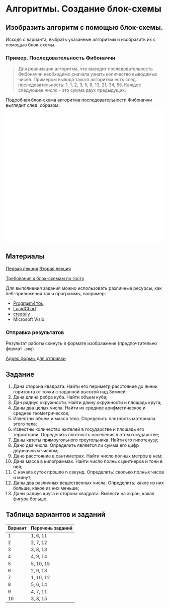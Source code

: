 # Алгоритмы. Создание блок-схемы

## Изобразить алгоритм с помощью блок-схемы.

Исходя с варианта, выбрать указанные алгоритмы и изобразить их с помощью блок-схемы.

### Пример. Последовательность Фибоначчи
> Для реализации алгоритма, что выводит последовательность Фибоначчи необходимо сначала узнать количество выводимых чисел.
> Примером вывода такого алгоритма есть след. последовательность: 1, 1, 2, 3, 5, 8, 13, 21, 34, 55.
> Каждое следующее число - это сумма двух предыдущих.

Подробная блок-схема алгоритма последовательности Фибоначчи выглядит след. образом:
![](https://github.com/Denis-Source/algorithmic-computation/blob/main/%D0%9B%D0%B0%D0%B11.%20%D0%A1%D0%BE%D0%B7%D0%B4%D0%B0%D0%BD%D0%B8%D0%B5%20%D0%B1%D0%BB%D0%BE%D0%BA-%D1%81%D1%85%D0%B5%D0%BC%D1%8B/%D0%BA%D0%BE%D1%80%D1%82%D0%B8%D0%BD%D0%BA%D0%B5/4.png?raw=true)

## Материалы

[Первая лекция](https://github.com/Denis-Source/algorithmic-computation/blob/main/1.%20%D0%9F%D0%BE%D0%BD%D1%8F%D1%82%D0%B8%D0%B5%20%D0%B8%20%D0%B2%D0%B8%D0%B4%D1%8B%20%D0%B0%D0%BB%D0%B3%D0%BE%D1%80%D0%B8%D1%82%D0%BC%D0%BE%D0%B2/1.%20%D0%9F%D0%BE%D0%BD%D1%8F%D1%82%D0%B8%D0%B5%20%D0%B8%20%D0%B2%D0%B8%D0%B4%D1%8B%20%D0%B0%D0%BB%D0%B3%D0%BE%D1%80%D0%B8%D1%82%D0%BC%D0%BE%D0%B2.pdf)
[Вторая лекция](https://github.com/Denis-Source/algorithmic-computation/blob/main/2.%20%D0%93%D1%80%D0%B0%D1%84%D0%B8%D1%87%D0%B5%D1%81%D0%BA%D0%B0%D1%8F%20%D1%80%D0%B5%D0%B0%D0%BB%D0%B8%D0%B7%D0%B0%D1%86%D0%B8%D1%8F%20%D0%B0%D0%BB%D0%B3%D0%BE%D1%80%D0%B8%D1%82%D0%BC%D0%BE%D0%B2/2.%20%D0%93%D1%80%D0%B0%D1%84%D0%B8%D1%87%D0%B5%D1%81%D0%BA%D0%B0%D1%8F%20%D1%80%D0%B5%D0%B0%D0%BB%D0%B8%D0%B7%D0%B0%D1%86%D0%B8%D1%8F%20%D0%B0%D0%BB%D0%B3%D0%BE%D1%80%D0%B8%D1%82%D0%BC%D0%BE%D0%B2.pdf)

[Требования к блок-схемам по госту](https://ru.wikipedia.org/wiki/%D0%91%D0%BB%D0%BE%D0%BA-%D1%81%D1%85%D0%B5%D0%BC%D0%B0)

Для выполнения задания можно использовать различные ресурсы, как веб-приложения так и программы, например:
- [Progr@m4You](https://programforyou.ru/block-diagram-redactor)
- [LucidChart](https://lucid.app/documents)
- [creately](https://creately.com/)
- Microsoft Visio

### Отправка результатов
Результат работы скинуть в формате изображение (предпочтительно формат `.png`)

[Адрес формы для отправки](https://forms.gle/T29g7k6azpqYh1ZE7)


## Задание
1. Дана сторона квадрата. Найти его периметр;расстояние до линии горизонта от точки с заданной высотой над Землей;
4. Дана длина ребра куба. Найти объем куба;
5. Дан радиус окружности. Найти длину окружности и площадь круга;
6. Даны два целых числа. Найти их среднее арифметическое и среднее геометрическое;
7. Известны объем и масса тела. Определить плотность материала этого тела;
8. Известны количество жителей в государстве и площадь его территории. Определить плотность населения в этом государстве;
9. Даны катеты прямоугольного треугольника. Найти его гипотенузу;
10. Дано два числа. Определить является ли сумма его цифр двузначным числом;
11. Дано расстояние в сантиметрах. Найти число полных метров в нем;
12. Дана масса в килограммах. Найти число полных центнеров и тонн в ней;
13. С начала суток прошло n секунд. Определить: сколько полных часов и минут;
14. Даны два различных вещественных числа. Определить: какое из них больше, какое из них меньше;
15. Даны радиус круга и сторона квадрата. Вывести на экран, какая фигура больше.

## Таблица вариантов и заданий
| Вариант | Перечень заданий |
|---------|------------------|
| 1       | 1, 6, 11         |
| 2       | 2, 7, 12         |
| 3       | 3, 8, 13         |
| 4       | 4, 9, 14         |
| 5       | 5, 10, 15        |
| 6       | 2, 9, 13         |
| 7       | 1, 10, 12        |
| 8       | 5, 6, 14         |
| 9       | 4, 7, 11         |
| 10      | 3, 8, 15         |
